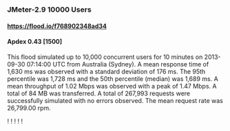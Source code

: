 
### JMeter-2.9 10000 Users
#### https://flood.io/f768902348ad34
#### Apdex 0.43 [1500]
This flood simulated up to 10,000 concurrent users for 10 minutes on  2013-09-30 07:14:00 UTC from Australia (Sydney). A mean response time of 1,630 ms was observed with a standard deviation of 176 ms. The 95th percentile was 1,728 ms and the 50th percentile (median) was 1,689 ms. A mean throughput of 1.02 Mbps was observed with a peak of 1.47 Mbps. A total of 84 MB was transferred. A total of 267,993 requests were successfully simulated with no errors observed. The mean request rate was 26,799.00 rpm. 

\![](./gc/f768902348ad34/tenured_size.jpg)
\![](./gc/f768902348ad34/collection_pause_time.jpg)
\![](./gc/f768902348ad34/cpu_real.jpg)
\![](./gc/f768902348ad34/promoted_size.jpg)
\![](./gc/f768902348ad34/young_size.jpg)

